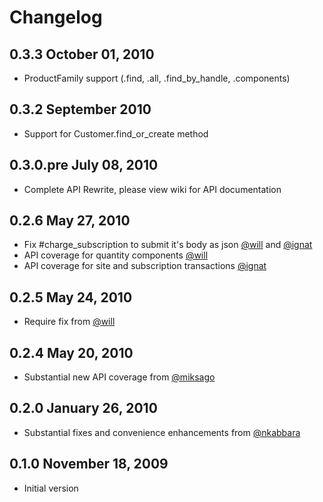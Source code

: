 # Changelog

## 0.3.3 October 01, 2010
* ProductFamily support (.find, .all, .find_by_handle, .components)

## 0.3.2 September 2010
* Support for Customer.find_or_create method

## 0.3.0.pre July 08, 2010
* Complete API Rewrite, please view wiki for API documentation

## 0.2.6 May 27, 2010
* Fix #charge_subscription to submit it's body as json [@will](http://github.com/will) and [@ignat](http://github.com/ignat)
* API coverage for quantity components [@will](http://github.com/will)
* API coverage for site and subscription transactions [@ignat](http://github.com/ignat)

## 0.2.5 May 24, 2010
* Require fix from [@will](http://github.com/will)

## 0.2.4 May 20, 2010

* Substantial new API coverage from [@miksago](http://twitter.com/miksago)

## 0.2.0 January 26, 2010

* Substantial fixes and convenience enhancements from [@nkabbara](http://github.com/nkabbara)

## 0.1.0 November 18, 2009

* Initial version
